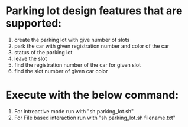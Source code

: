 Parking lot design features that are supported:
===============================================

1) create the parking lot with give number of slots
2) park the car with given registration number and color of the car
3) status of the parking lot
4) leave the slot
5) find the registration number of the car for given slot
6) find the slot number of given car color


Execute with the below command:
================================

1) For intreactive mode run with "sh parking_lot.sh"
2) For File based interaction run with "sh parking_lot.sh filename.txt"
